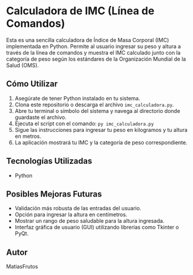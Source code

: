 # Calculadora de IMC (Línea de Comandos)

Esta es una sencilla calculadora de Índice de Masa Corporal (IMC) implementada en Python. Permite al usuario ingresar su peso y altura a través de la línea de comandos y muestra el IMC calculado junto con la categoría de peso según los estándares de la Organización Mundial de la Salud (OMS).

## Cómo Utilizar

1.  Asegúrate de tener Python instalado en tu sistema.
2.  Clona este repositorio o descarga el archivo `imc_calculadora.py`.
3.  Abre tu terminal o símbolo del sistema y navega al directorio donde guardaste el archivo.
4.  Ejecuta el script con el comando: `py imc_calculadora.py`
5.  Sigue las instrucciones para ingresar tu peso en kilogramos y tu altura en metros.
6.  La aplicación mostrará tu IMC y la categoría de peso correspondiente.

## Tecnologías Utilizadas

* Python

## Posibles Mejoras Futuras

* Validación más robusta de las entradas del usuario.
* Opción para ingresar la altura en centímetros.
* Mostrar un rango de peso saludable para la altura ingresada.
* Interfaz gráfica de usuario (GUI) utilizando librerías como Tkinter o PyQt.

## Autor

MatiasFrutos
